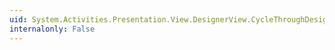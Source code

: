 ```yaml
---
uid: System.Activities.Presentation.View.DesignerView.CycleThroughDesignerCommand
internalonly: False
---
```

